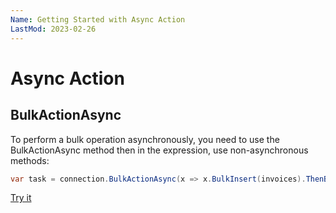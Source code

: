 ```yaml
---
Name: Getting Started with Async Action
LastMod: 2023-02-26
---
```


# Async Action

## BulkActionAsync

To perform a bulk operation asynchronously, you need to use the BulkActionAsync method then in the expression, use non-asynchronous methods:

```csharp
var task = connection.BulkActionAsync(x => x.BulkInsert(invoices).ThenBulkInsert(y => y.InvoiceItems), cancellationToken);
```

[Try it](https://dotnetfiddle.net/KR3qaX)